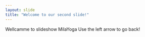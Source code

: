 ```yaml
---
layout: slide
title: "Welcome to our second slide!"
---
```

Wellcamme to slideshow MilaYoga
Use the left arrow to go back!
